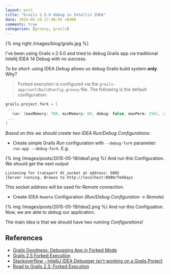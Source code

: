 ```yaml
---
layout: post
title: "Grails 2.5.0 debug in IntelliJ IDEA"
date: 2015-05-19 17:48:59 +0300
comments: true
categories: [groovy, grails]
---
```


{% img right /images/blog/grails.jpg %}

I've been using Grails v.2.5.0 and tried to debug Grails app via traditional Intellij IDEA 14 Debug with no success.

*To be short*: using IDEA *Debug* allows us debug Grails build system **only**. Why?
> Forked execution is configured via the `grails-app/conf/BuildConfig.groovy` file. The following is the default configuration:
``` groovy
grails.project.fork = [
 ...
   run: [maxMemory: 768, minMemory: 64, debug: false, maxPerm: 256], // configure settings for the run-app JVM
 ...
]
```

*Based on this we should create two IDEA Run/Debug Configurations:*

- Create simple Grails *Run* configuration with `--debug-fork` parameter: `run-app --debug-fork`.
E.g.

{% img /images/posts/2015-05-19/idea1.png %}
And run this Configuration. We should get the next output 
```
Listening for transport dt_socket at address: 5005
|Server running. Browse to http://localhost:8080/TekDays
``` 
This socket address will be used for *Remote* connection.

- Create IDEA `Remote` Configuration (*Run/Debug Configuration* -> *Remote*)

{% img /images/posts/2015-05-19/idea2.png %}
And run this Configuation. Now, we are able to *debug* our application.

The main idea is that we should have two running *Configurations*!

## References
- [Grails Goodness: Debugging App in Forked Mode](http://mrhaki.blogspot.com/2013/12/grails-goodness-debugging-app-in-forked.html)
- [Grails 2.5 Forked Execution](http://grails.github.io/grails-doc/2.5.0/guide/single.html#forkedMode)
- [Stackoverflow - IntelliJ IDEA Debugger isn't working on a Grails Project](http://stackoverflow.com/questions/19247944/intellij-idea-debugger-isnt-working-on-a-grails-project)
- [Road to Grails 2.3: Forked Execution](http://grails.io/post/43484836985/road-to-grails-2-3-forked-execution)